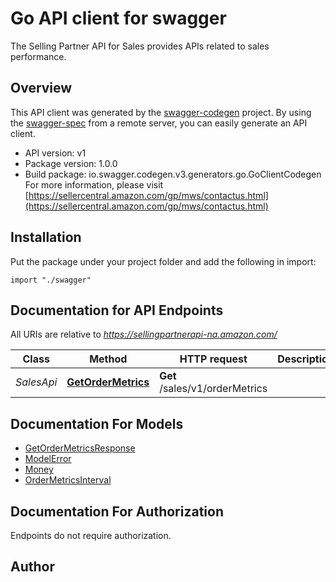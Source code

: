 # Go API client for swagger

The Selling Partner API for Sales provides APIs related to sales performance.

## Overview
This API client was generated by the [swagger-codegen](https://github.com/swagger-api/swagger-codegen) project.  By using the [swagger-spec](https://github.com/swagger-api/swagger-spec) from a remote server, you can easily generate an API client.

- API version: v1
- Package version: 1.0.0
- Build package: io.swagger.codegen.v3.generators.go.GoClientCodegen
For more information, please visit [https://sellercentral.amazon.com/gp/mws/contactus.html](https://sellercentral.amazon.com/gp/mws/contactus.html)

## Installation
Put the package under your project folder and add the following in import:
```golang
import "./swagger"
```

## Documentation for API Endpoints

All URIs are relative to *https://sellingpartnerapi-na.amazon.com/*

Class | Method | HTTP request | Description
------------ | ------------- | ------------- | -------------
*SalesApi* | [**GetOrderMetrics**](docs/SalesApi.md#getordermetrics) | **Get** /sales/v1/orderMetrics | 

## Documentation For Models

 - [GetOrderMetricsResponse](docs/GetOrderMetricsResponse.md)
 - [ModelError](docs/ModelError.md)
 - [Money](docs/Money.md)
 - [OrderMetricsInterval](docs/OrderMetricsInterval.md)

## Documentation For Authorization
 Endpoints do not require authorization.


## Author


